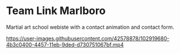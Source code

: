 # Team Link Marlboro 

Martial art school webiste with a contact animation and contact form.


https://user-images.githubusercontent.com/42578878/102919680-4b3c0400-4457-11eb-9ded-d730751067bf.mp4
